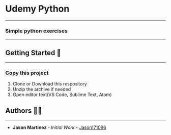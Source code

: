 # Udemy Python
------------
### Simple python exercises

------------

## Getting Started 🚥

------------

### Copy this project 
1. Clone or Download this respository
2. Unzip the archive if needed
3. Open editor text(VS Code, Sublime Text, Atom)

## Authors 👨‍💻
------------
- **Jason Martinez** - *Initial Work* - [Jason171096](https://github.com/Jason171096)

